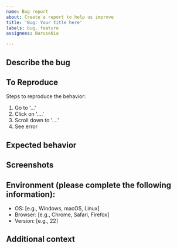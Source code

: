 ```yaml
---
name: Bug report
about: Create a report to help us improve
title: 'Bug: Your title here'
labels: bug, feature
assignees: NaruseNia

---
```


## Describe the bug
<!-- A clear and concise description of what the bug is. -->

## To Reproduce
Steps to reproduce the behavior:
1. Go to '...'
2. Click on '....'
3. Scroll down to '....'
4. See error

## Expected behavior
<!-- A clear and concise description of what you expected to happen. -->

## Screenshots
<!-- If applicable, add screenshots to help explain your problem. -->

## Environment (please complete the following information):
- OS: [e.g., Windows, macOS, Linux]
- Browser: [e.g., Chrome, Safari, Firefox]
- Version: [e.g., 22]

## Additional context
<!-- Add any other context about the problem here. -->
